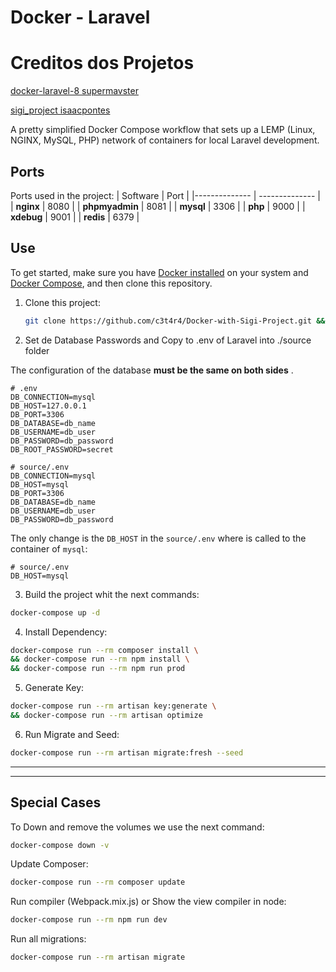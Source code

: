 # Docker - Laravel

# Creditos dos Projetos

[docker-laravel-8 supermavster](https://github.com/supermavster/docker-laravel-8)

[sigi_project isaacpontes](https://github.com/isaacpontes/sigi_project)

A pretty simplified Docker Compose workflow that sets up a LEMP (Linux, NGINX, MySQL, PHP) network of containers for local Laravel development.

## Ports

Ports used in the project:
| Software | Port |
|-------------- | -------------- |
| **nginx** | 8080 |
| **phpmyadmin** | 8081 |
| **mysql** | 3306 |
| **php** | 9000 |
| **xdebug** | 9001 |
| **redis** | 6379 |

## Use

To get started, make sure you have [Docker installed](https://docs.docker.com/) on your system and [Docker Compose](https://docs.docker.com/compose/install/), and then clone this repository.

1. Clone this project:

   ```sh
   git clone https://github.com/c3t4r4/Docker-with-Sigi-Project.git && cd Docker-with-Sigi-Project && cp .env.example .env && cd source && cp .env.example .env
   ```

2. Set de Database Passwords and Copy to .env of Laravel into ./source folder

The configuration of the database **must be the same on both sides** .

```dotenv
# .env
DB_CONNECTION=mysql
DB_HOST=127.0.0.1
DB_PORT=3306
DB_DATABASE=db_name
DB_USERNAME=db_user
DB_PASSWORD=db_password
DB_ROOT_PASSWORD=secret
```

```dotenv
# source/.env
DB_CONNECTION=mysql
DB_HOST=mysql
DB_PORT=3306
DB_DATABASE=db_name
DB_USERNAME=db_user
DB_PASSWORD=db_password
```

The only change is the `DB_HOST` in the `source/.env` where is called to the container of `mysql`:

```dotenv
# source/.env
DB_HOST=mysql
```

3. Build the project whit the next commands:
```sh
docker-compose up -d
```

4. Install Dependency:
```sh
docker-compose run --rm composer install \ 
&& docker-compose run --rm npm install \ 
&& docker-compose run --rm npm run prod
```

5. Generate Key:
```sh
docker-compose run --rm artisan key:generate \
&& docker-compose run --rm artisan optimize
```

6. Run Migrate and Seed:
```sh
docker-compose run --rm artisan migrate:fresh --seed
```

---

---

## Special Cases

To Down and remove the volumes we use the next command:

```sh
docker-compose down -v
```

Update Composer:

```sh
docker-compose run --rm composer update
```

Run compiler (Webpack.mix.js) or Show the view compiler in node:

```sh
docker-compose run --rm npm run dev
```

Run all migrations:

```sh
docker-compose run --rm artisan migrate
```
